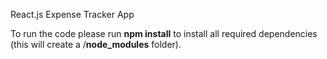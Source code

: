 React.js Expense Tracker App

To run the code please run **npm install** to install all required dependencies (this will create a /**node_modules** folder).
